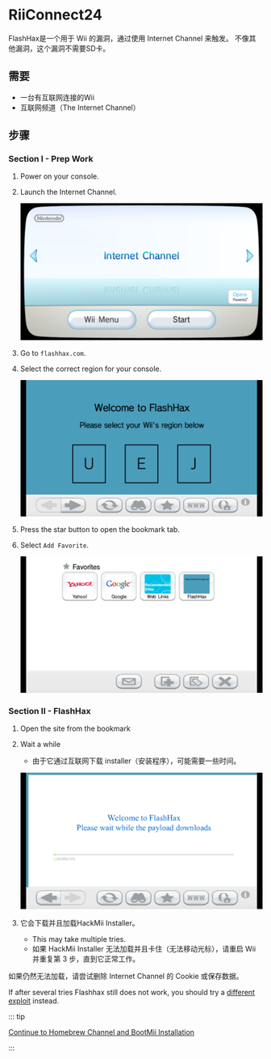 # RiiConnect24

FlashHax是一个用于 Wii 的漏洞，通过使用 Internet Channel 来触发。 不像其他漏洞，这个漏洞不需要SD卡。

## 需要

- 一台有互联网连接的Wii
- 互联网频道（The Internet Channel）

## 步骤

### Section I - Prep Work

1. Power on your console.

2. Launch the Internet Channel.

   ![](/images/exploits/flashhax/internet-channel-start.png)

3. Go to `flashhax.com`.

4. Select the correct region for your console.

   ![](/images/exploits/flashhax/select-region.png)

5. Press the star button to open the bookmark tab.

6. Select `Add Favorite`.

   ![](/images/exploits/flashhax/bookmark-page.png)

### Section II - FlashHax

1. Open the site from the bookmark

2. Wait a while

   - 由于它通过互联网下载 installer（安装程序），可能需要一些时间。

   ![](/images/exploits/flashhax/wait-for-download.png)

3. 它会下载并且加载HackMii Installer。
   - This may take multiple tries.
   - 如果 HackMii Installer 无法加载并且卡住（无法移动光标），请重启 Wii 并重复第 3 步，直到它正常工作。

如果仍然无法加载，请尝试删除 Internet Channel 的 Cookie 或保存数据。

If after several tries Flashhax still does not work, you should try a [different exploit](get-started) instead.

::: tip

[Continue to Homebrew Channel and BootMii Installation](hbc)

:::
